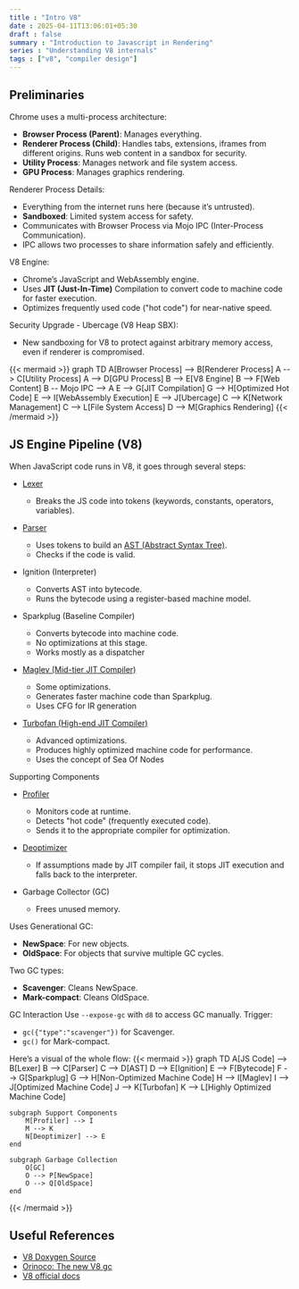 ```yaml
---
title : "Intro V8"
date : 2025-04-11T13:06:01+05:30
draft : false
summary : "Introduction to Javascript in Rendering"
series : "Understanding V8 internals"
tags : ["v8", "compiler design"]
---
```


## Preliminaries

Chrome uses a multi-process architecture:
- **Browser Process (Parent)**: Manages everything.
- **Renderer Process (Child)**: Handles tabs, extensions, iframes from different origins. Runs web content in a sandbox for security.
- **Utility Process**: Manages network and file system access.
- **GPU Process**: Manages graphics rendering.

Renderer Process Details:
- Everything from the internet runs here (because it’s untrusted).
- **Sandboxed**: Limited system access for safety.
- Communicates with Browser Process via Mojo IPC (Inter-Process Communication).
- IPC allows two processes to share information safely and efficiently.

V8 Engine:
- Chrome’s JavaScript and WebAssembly engine.
- Uses **JIT (Just-In-Time)** Compilation to convert code to machine code for faster execution.
- Optimizes frequently used code ("hot code") for near-native speed.

Security Upgrade - Ubercage (V8 Heap SBX):
- New sandboxing for V8 to protect against arbitrary memory access, even if renderer is compromised.

{{< mermaid >}}
graph TD
    A[Browser Process] --> B[Renderer Process]
    A --> C[Utility Process]
    A --> D[GPU Process]
    B --> E[V8 Engine]
    B --> F[Web Content]
    B -- Mojo IPC --> A
    E --> G[JIT Compilation]
    G --> H[Optimized Hot Code]
    E --> I[WebAssembly Execution]
    E --> J[Ubercage]
    C --> K[Network Management]
    C --> L[File System Access]
    D --> M[Graphics Rendering]
{{< /mermaid >}}

## JS Engine Pipeline (V8)
When JavaScript code runs in V8, it goes through several steps:
- [Lexer](https://source.chromium.org/chromium/chromium/src/+/main:v8/src/parsing/token.h)
    - Breaks the JS code into tokens (keywords, constants, operators, variables).
- [Parser](https://source.chromium.org/chromium/chromium/src/+/main:v8/src/parsing/parsing.cc)
    - Uses tokens to build an [AST (Abstract Syntax Tree)](https://source.chromium.org/chromium/chromium/src/+/main:v8/src/ast/ast.cc).
    - Checks if the code is valid.
- Ignition (Interpreter)
    - Converts AST into bytecode.
    - Runs the bytecode using a register-based machine model.

- Sparkplug (Baseline Compiler)
    - Converts bytecode into machine code.
    - No optimizations at this stage.
    - Works mostly as a dispatcher

- [Maglev (Mid-tier JIT Compiler)](https://source.chromium.org/chromium/chromium/src/+/main:v8/src/maglev/maglev.cc)
    - Some optimizations.
    - Generates faster machine code than Sparkplug.
    - Uses CFG for IR generation

- [Turbofan (High-end JIT Compiler)](https://source.chromium.org/chromium/chromium/src/+/main:v8/src/compiler/turbofan-enabled.cc)
    - Advanced optimizations.
    - Produces highly optimized machine code for performance.
    - Uses the concept of Sea Of Nodes

Supporting Components
- [Profiler](https://source.chromium.org/chromium/chromium/src/+/main:v8/src/profiler/profiler-stats.cc)
    - Monitors code at runtime.
    - Detects "hot code" (frequently executed code).
    - Sends it to the appropriate compiler for optimization.

- [Deoptimizer](https://source.chromium.org/chromium/chromium/src/+/main:v8/src/deoptimizer/deoptimizer.cc)
    - If assumptions made by JIT compiler fail, it stops JIT execution and falls back to the interpreter.

- Garbage Collector (GC)
    - Frees unused memory.

Uses Generational GC:
- **NewSpace**: For new objects.
- **OldSpace**: For objects that survive multiple GC cycles.

Two GC types:
- **Scavenger**: Cleans NewSpace.
- **Mark-compact**: Cleans OldSpace.

GC Interaction
Use `--expose-gc` with `d8` to access GC manually.
Trigger:
- `gc({"type":"scavenger"})` for Scavenger.
- `gc()` for Mark-compact.

Here’s a visual of the whole flow:
{{< mermaid >}}
graph TD
    A[JS Code] --> B[Lexer]
    B --> C[Parser]
    C --> D[AST]
    D --> E[Ignition]
    E --> F[Bytecode]
    F --> G[Sparkplug]
    G --> H[Non-Optimized Machine Code]
    H --> I[Maglev]
    I --> J[Optimized Machine Code]
    J --> K[Turbofan]
    K --> L[Highly Optimized Machine Code]

    subgraph Support Components
        M[Profiler] --> I
        M --> K
        N[Deoptimizer] --> E
    end

    subgraph Garbage Collection
        O[GC]
        O --> P[NewSpace]
        O --> Q[OldSpace]
    end
{{< /mermaid >}}

## Useful References

- [V8 Doxygen Source](https://v8-docs.vercel.app)
- [Orinoco: The new V8 gc](https://www.youtube.com/watch?v=Scxz6jVS4Ls&t=683s)
- [V8 official docs](https://v8.dev)